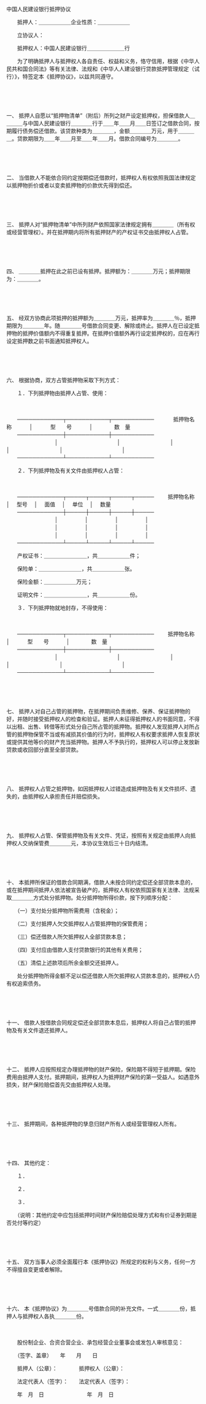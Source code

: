 



中国人民建设银行抵押协议



 

　　抵押人：＿＿＿＿＿＿企业性质：＿＿＿＿＿＿

　　立协议人：

　　抵押权人：中国人民建设银行＿＿＿＿＿＿＿行

　　为了明确抵押人与抵押权人各自责任、权益和义务，恪守信用，根据《中华人民共和国合同法》等有关法律、法规和《中华人人建设银行贷款抵押管理规定（试行）》，特签定本《抵押协议》，以兹共同遵守。

　　

　　

一、
抵押人自愿以“抵押物清单”（附后）所列之财产设定抵押权，担保借款人＿＿＿＿与中国人民建设银行＿＿＿＿行于＿＿年＿＿月＿＿日签订之借款合同，按期履行债务偿还借款。该贷款种类为＿＿＿＿，金额＿＿＿＿万元，用于＿＿＿＿。贷款期限为＿＿年＿＿月至＿＿年＿＿月。借款合同编号为＿＿＿＿。

　　

　　

二、
当借款人不能依合同约定按期偿还借款时，抵押权人有权依照我国法律规定以抵押物折价或者以变卖抵押物的价款优先得到偿还。

　　

　　

三、
抵押人对“抵押物清单”中所列财产依照国家法律规定拥有＿＿＿＿（所有权或经营管理权）。并在抵押期内将所有抵押财产的产权证书交由抵押权人占管。

　　

　　

四、
＿＿＿＿抵押在此之前已设有抵押。抵押额为：＿＿＿＿万元；抵押期限为：＿＿＿＿。

　　

　　

五、
经双方协商此项抵押的抵押额为＿＿＿＿万元，抵押率为＿＿＿＿％，抵押期限为＿＿＿＿年。随＿＿＿＿号借款合同变更、解除或终止。抵押人在已设定抵押物的抵押价值额内不得重复抵押。在抵押价值额外再行设定抵押权的，应在再行设定抵押数之前书面通知抵押权人。

　　

　　

六、
根据协商，双方占管抵押物采取下列方式：

　　１．下列抵押物由抵押人占管、使用：

　　


　　────────────┬───────────┬───────────　
　　 抵押物名称　　　 │　　　 型　　号　　　 │　　　　数　量
　　────────────┼───────────┼───────────
　　　　　　　　　│　　　　　　　　　　　│
　　　　　　　　　│　　　　　　　　　　　│
　　　　　　　　　│　　　　　　　　　　　│
　　────────────┴───────────┴───────────
　　


　　２．下列抵押物及有关文件由抵押权人占管：

　　


　　────────────┬─────┬─────┬─────┬─────
　　 抵押物名称　　　 │　 型号　 │　 面值　 │　 单位　 │　 数量
　　────────────┼─────┼─────┼─────┼─────
　　　　　　　　　│　　　　　│　　　　　│　　　　　│
　　　　　　　　　│　　　　　│　　　　　│　　　　　│
　　　　　　　　　│　　　　　│　　　　　│　　　　　│
　　────────────┴─────┴─────┴─────┴─────
　　


　　产权证书：＿＿＿＿＿＿＿＿，共＿＿＿＿＿＿件；

　　保险单：＿＿＿＿＿＿＿＿，共＿＿＿＿＿＿张。

　　保险金额：＿＿＿＿＿＿万元；

　　证明文件：＿＿＿＿＿＿＿＿，共＿＿＿＿＿＿份。

　　３．下列抵押物就地封存，不得使用：

　　


　　────────────┬───────────┬───────────
　　 抵押物名称　　　 │　　　 型　　号　　　 │　　　　数　量
　　────────────┼───────────┼───────────
　　　　　　　　　│　　　　　　　　　　　│
　　　　　　　　　│　　　　　　　　　　　│
　　　　　　　　　│　　　　　　　　　　　│
　　────────────┴───────────┴───────────
　　


　　

　　

七、
抵押人对自己占管的抵押物，在抵押期间负责维修、保养、保证抵押物的好，并随时接受抵押权人的检查和验证。抵押人未征得抵押权人的书面同意，不得以出租、出售、转借等形式处分自己所占管的抵押物。抵押权人发现抵押人对所占管的抵押物保管不当或有减损其价值的行为时，抵押权人有权要求抵押人恢复原状或提供其他等价的财产充当抵押物。抵押人不予执行的，抵押权人可以停止发放新贷款或收回部分直至全部贷款。

　　

　　

八、
抵押权人占管之抵押物，如因抵押权人过错造成抵押物及有关文件损坏、遗失的，由抵押权人承担责任并赔偿损失。

　　

　　

九、
抵押权人占管、保管抵押物及有关文件、凭证，按照有关规定由抵押人向抵押权人交纳保管费＿＿＿＿元，本协议生效后三十日内结清。

　　

　　

十、
本抵押所保证的借款合同期满，借款人未按合同约定偿还全部贷款本息的，或在抵押期间抵押人依法被宣告破产的，抵押权人有权依照国家有关法律、法规采取＿＿＿＿方式处分抵押物。处分抵押物所得价款，按下列顺序分配：

　　（一）支付处分抵押物所需费用（含税金）；

　　（二）支付抵押人欠交抵押权人占管抵押物的保管费用；

　　（三）偿还借款人所欠抵押权人全部贷款本息；

　　（四）支付应由借款人支付贷款银行的其他有关费用；

　　（五）清偿上述款项后所余金额交还抵押人。

　　处分抵押物所得金额不足以偿还借款人所欠抵押权人贷款本息的，抵押权人仍有权追索债务。

　　

　　

十一、
借款人按借款合同规定偿还全部贷款本息后，抵押权人将自己占管的抵押物及有关文件退还抵押人。

　　

　　

十二、
抵押人应按照规定办理抵押物的财产保险，保险期不得短于抵押期。保险费用由抵押人支付。抵押期间，抵押权人为抵押财产保险的第一受益人。如遇意外损失，财产保险赔偿首先交由抵押权人处理。

　　

　　

十三、
抵押期间，各种抵押物的孳息归财产所有人或经营管理权人所有。

　　

　　

十四、
其他约定：

　　１．

　　２．

　　３．

　　（说明：其他约定中应包括抵押时间财产保险赔偿处理方式和有价证券到期是否兑付等约定）

　　

　　

十五、
双方当事人必须全面履行本《抵押协议》所规定的权利与义务，任何一方不得擅自变更或者解除。

　　

　　

十六、
本《抵押协议》为＿＿＿＿号借款合同的补充文件。一式＿＿＿＿份，抵押人与抵押权人各执＿＿＿＿份。　　

　　

　　股份制企业、合资合营企业、承包经营企业董事会或发包人审核意见：　　

　　（签字、盖章）　　年　　月　　日　　

　　抵押人（公章）：　　　　抵押权人（公章）：

　　法定代表人（签字）：　　法定代表人（签字）：　　　　　　　　　

　　年　月　日　　　　　　　　年　月　日